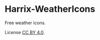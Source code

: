 # Harrix-WeatherIcons

Free weather icons.

License [CC BY 4.0](https://github.com/Harrix/Harrix-WeatherIcons/blob/master/LICENSE.md).